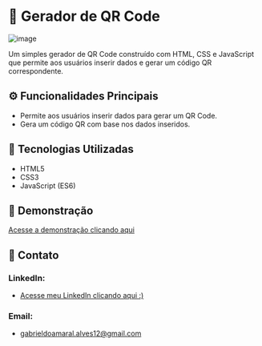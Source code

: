 # 📄 Gerador de QR Code

![image](https://github.com/skypse/Projeto-30-JavaScript-QrCode-Generator/assets/97822775/3f6e8f16-8b61-4d65-88d9-1ac65d0e07b8)

Um simples gerador de QR Code construído com HTML, CSS e JavaScript que permite aos usuários inserir dados e gerar um código QR correspondente.

## ⚙️ Funcionalidades Principais
- Permite aos usuários inserir dados para gerar um QR Code.
- Gera um código QR com base nos dados inseridos.

## 🚀 Tecnologias Utilizadas

- HTML5
- CSS3
- JavaScript (ES6)

## 🔗 Demonstração

[Acesse a demonstração clicando aqui](https://skypse.github.io/Projeto-30-JavaScript-QrCode-Generator/)

## 📧 Contato

### LinkedIn:
- [Acesse meu LinkedIn clicando aqui :)](https://www.linkedin.com/in/gabriel-do-amaral-alves-3a1055236/)

### Email:
- gabrieldoamaral.alves12@gmail.com
